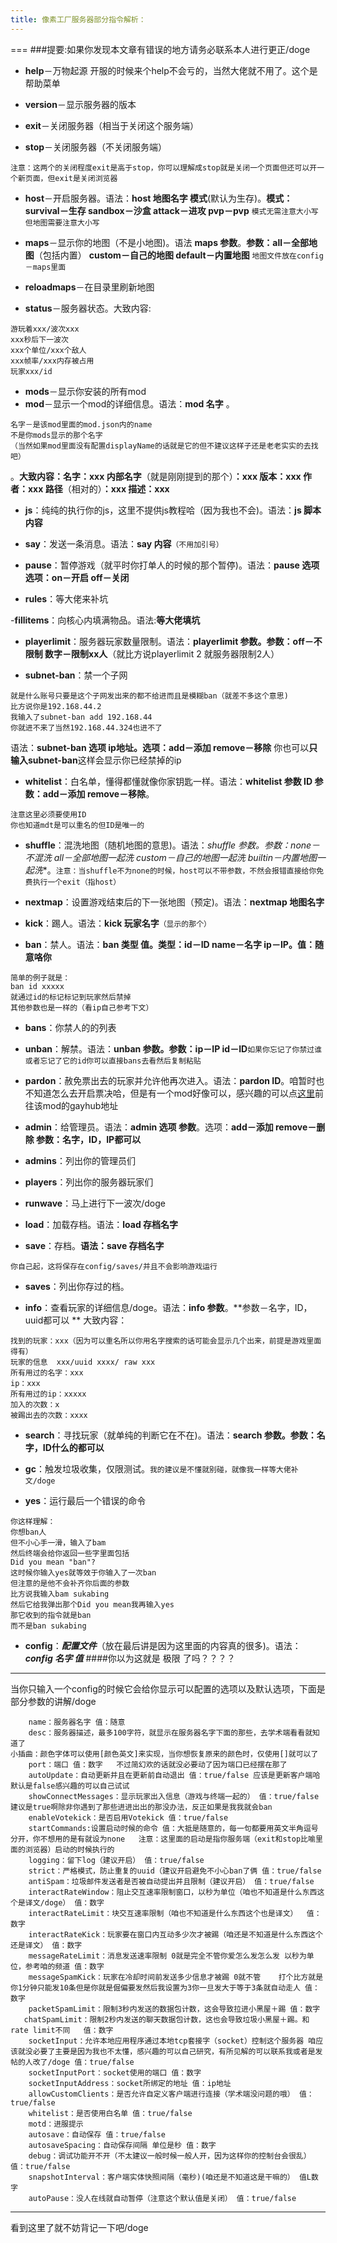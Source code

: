 ```yaml
---
title: 像素工厂服务器部分指令解析：
---
```

===
###提要:如果你发现本文章有错误的地方请务必联系本人进行更正/doge
- **help**－万物起源 开服的时候来个help不会亏的，当然大佬就不用了。这个是帮助菜单

- **version**－显示服务器的版本
- **exit**－关闭服务器（相当于关闭这个服务端）
- **stop**－关闭服务器（不关闭服务端）
```
注意：这两个的关闭程度exit是高于stop，你可以理解成stop就是关闭一个页面但还可以开一个新页面，但exit是关闭浏览器
```

- **host**－开启服务器。语法：**host 地图名字 模式**(默认为生存)。**模式：survival－生存   sandbox－沙盒  attack－进攻  pvp－pvp** ```模式无需注意大小写但地图需要注意大小写```

- **maps**－显示你的地图（不是小地图)。语法 **maps 参数**。**参数：all－全部地图**（包括内置）  **custom－自己的地图  default－内置地图**     ```地图文件放在config－maps里面```
- **reloadmaps**－在目录里刷新地图
- **status**－服务器状态。大致内容:
```
游玩着xxx/波次xxx
xxx秒后下一波次
xxx个单位/xxx个敌人
xxx帧率/xxx内存被占用
玩家xxx/id
```

- **mods**－显示你安装的所有mod
- **mod**－显示一个mod的详细信息。语法：**mod 名字** 。
```
名字－是该mod里面的mod.json内的name
不是你mods显示的那个名字
（当然如果mod里面没有配置displayName的话就是它的但不建议这样子还是老老实实的去找吧）
```
。**大致内容：名字：xxx    内部名字**（就是刚刚提到的那个）**：xxx  版本：xxx     作者：xxx    路径**（相对的）**：xxx   描述：xxx**

- **js**：纯纯的执行你的js，这里不提供js教程哈（因为我也不会)。语法：**js 脚本内容**

- **say**：发送一条消息。语法：**say 内容**```（不用加引号）```

- **pause**：暂停游戏（就平时你打单人的时候的那个暂停)。语法：**pause 选项    选项：on－开启   off－关闭**

- **rules**：等大佬来补坑

-**fillitems**：向核心内填满物品。语法:**等大佬填坑**

- **playerlimit**：服务器玩家数量限制。语法：**playerlimit 参数。参数：off－不限制   数字－限制xx人**（就比方说playerlimit 2 就服务器限制2人）

- **subnet-ban**：禁一个子网
```
就是什么账号只要是这个子网发出来的都不给进而且是模糊ban（就差不多这个意思)
比方说你是192.168.44.2
我输入了subnet-ban add 192.168.44
你就进不来了当然192.168.44.324也进不了
 ```
语法：**subnet-ban 选项 ip地址。选项：add－添加 remove－移除**   你也可以**只输入subnet-ban**这样会显示你已经禁掉的ip

- **whitelist**：白名单，懂得都懂就像你家钥匙一样。语法：**whitelist 参数 ID   参数：add－添加   remove－移除**。 
```
注意这里必须要使用ID
你也知道mdt是可以重名的但ID是唯一的
```

- **shuffle**：混洗地图（随机地图的意思)。语法：*shuffle 参数。参数：none－不混洗  all－全部地图一起洗  custom－自己的地图一起洗  builtin－内置地图一起洗**。```注意：当shuffle不为none的时候，host可以不带参数，不然会报错直接给你免费执行一个exit（指host）```

- **nextmap**：设置游戏结束后的下一张地图（预定)。语法：**nextmap 地图名字**

- **kick**：踢人。语法：**kick 玩家名字**```（显示的那个）```

- **ban**：禁人。语法：**ban 类型 值。类型：id－ID  name－名字  ip－IP。值：随意咯你**
```
简单的例子就是：
ban id xxxxx
就通过id的标记标记到玩家然后禁掉
其他参数也是一样的（看ip自己参考下文）
```

- **bans**：你禁人的的列表

- **unban**：解禁。语法：**unban 参数。参数：ip－IP   id－ID**```如果你忘记了你禁过谁或者忘记了它的id你可以直接bans去看然后复制粘贴```

- **pardon**：赦免票出去的玩家并允许他再次进入。语法：**pardon ID**。咱暂时也不知道怎么去开启票决哈，但是有一个mod好像可以，感兴趣的可以点[这里](https://github.com/way-zer/MyMindustryPlugin)前往该mod的gayhub地址

- **admin**：给管理员。语法：**admin 选项 参数**。选项：**add－添加   remove－删除    参数：名字，ID，IP都可以**

- **admins**：列出你的管理员们

- **players**：列出你的服务器玩家们

- **runwave**：马上进行下一波次/doge

- **load**：加载存档。语法：**load 存档名字**

- **save**：存档。**语法：save 存档名字**
```
你自己起，这将保存在config/saves/并且不会影响游戏运行
```

- **saves**：列出你存过的档。

- **info**：查看玩家的详细信息/doge。语法：**info 参数**。**参数－名字，ID，uuid都可以 **    大致内容：
```
找到的玩家：xxx（因为可以重名所以你用名字搜索的话可能会显示几个出来，前提是游戏里面得有）
玩家的信息  xxx/uuid xxxx/ raw xxx
所有用过的名字：xxx
ip：xxx
所有用过的ip：xxxxx
加入的次数：x
被踢出去的次数：xxxx
```

- **search**：寻找玩家（就单纯的判断它在不在)。语法：**search 参数。参数：名字，ID什么的都可以**

- **gc**：触发垃圾收集，仅限测试。```我的建议是不懂就别碰，就像我一样等大佬补文/doge```

- **yes**：运行最后一个错误的命令
```
你这样理解：
你想ban人
但不小心手一滑，输入了bam
然后终端会给你返回一些字里面包括
Did you mean "ban"?
这时候你输入yes就等效于你输入了一次ban
但注意的是他不会补齐你后面的参数
比方说我输入bam sukabing
然后它给我弹出那个Did you mean我再输入yes 
那它收到的指令就是ban
而不是ban sukabing
```

- **config**：***配置文件***（放在最后讲是因为这里面的内容真的很多)。语法：***config 名字 值***
####你以为这就是  极限  了吗？？？？
***
当你只输入一个config的时候它会给你显示可以配置的选项以及默认选项，下面是部分参数的讲解/doge
```
    name：服务器名字 值：随意
    desc：服务器描述，最多100字符，就显示在服务器名字下面的那些，去学术端看看就知道了
小插曲：颜色字体可以使用[颜色英文]来实现，当你想恢复原来的颜色时，仅使用[]就可以了
    port：端口 值：数字   不过简幻欢的话就没必要动了因为端口已经摆在那了
    autoUpdate：自动更新并且在更新前自动退出 值：true/false 应该是更新客户端哈默认是false感兴趣的可以自己试试
    showConnectMessages：显示玩家出入信息（游戏与终端一起的） 值：true/false 建议是true啊除非你遇到了那些进进出出的那没办法，反正如果是我我就会ban
    enableVotekick：是否启用Votekick 值：true/false
    startCommands:设置启动时候的命令 值：大抵是随意的，每一句都要用英文半角逗号分开，你不想用的是有就设为none   注意：这里面的启动是指你服务端（exit和stop比喻里面的浏览器）启动的时候执行的
    logging：留下log（建议开启） 值：true/false
    strict：严格模式，防止重复的uuid（建议开启避免不小心ban了俩 值：true/false
    antiSpam：垃圾邮件发送者是否被自动提出并且限制（建议开启） 值：true/false
    interactRateWindow：阻止交互速率限制窗口，以秒为单位（咱也不知道是什么东西这个是译文/doge） 值：数字
    interactRateLimit：块交互速率限制（咱也不知道是什么东西这个也是译文）  值：数字
    interactRateKick：玩家要在窗口内互动多少次才被踢（咱还是不知道是什么东西这个还是译文） 值：数字
    messageRateLimit：消息发送速率限制 0就是完全不管你爱怎么发怎么发 以秒为单位，参考咱的频道 值：数字
    messageSpamKick：玩家在冷却时间前发送多少信息才被踢 0就不管    打个比方就是你1分钟只能发10条但是你就是倔偏要发然后我设置为3你一旦发大于等于3条就自动走人 值：数字
    packetSpamLimit：限制3秒内发送的数据包计数，这会导致拉进小黑屋＋踢 值：数字
   chatSpamLimit：限制2秒内发送的聊天数据包计数，这也会导致垃圾小黑屋＋踢。和rate limit不同   值：数字
    socketInput：允许本地应用程序通过本地tcp套接字（socket）控制这个服务器 咱应该就没必要了主要是因为我也不太懂，感兴趣的可以自己研究，有所见解的可以联系我或者是发帖的人改了/doge 值：true/false
    socketInputPort：socket使用的端口 值：数字
    socketInputAddress：socket所绑定的地址 值：ip地址
    allowCustomClients：是否允许自定义客户端进行连接（学术端没问题的哦） 值：true/false
    whitelist：是否使用白名单 值：true/false
    motd：进服提示
    autosave：自动保存 值：true/false
    autosaveSpacing：自动保存间隔 单位是秒 值：数字
    debug：调试功能开不开（不太建议一般时候一般人开，因为这样你的控制台会很乱） 值：true/false
    snapshotInterval：客户端实体快照间隔（毫秒)(咱还是不知道这是干嘛的） 值L数字
    autoPause：没人在线就自动暂停（注意这个默认值是关闭） 值：true/false
```
***
看到这里了就不妨背记一下吧/doge
